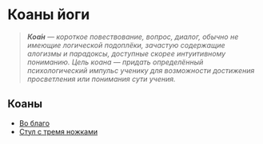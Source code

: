 # Коаны йоги

> _**Коа́н** — короткое повествование, вопрос, диалог, обычно не имеющие логической подоплёки, зачастую содержащие алогизмы и парадоксы, доступные скорее интуитивному пониманию. Цель коана — придать определённый психологический импульс ученику для возможности достижения просветления или понимания сути учения._

## Коаны

* [Во благо](coans/vo_blago.md)
* [Стул с тремя ножками](coans/stul_s_tremya_nozhkami.md)
